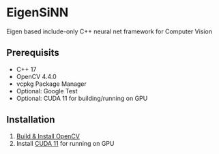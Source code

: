 # EigenSiNN

Eigen based include-only C++ neural net framework for Computer Vision

## Prerequisits

* C++ 17
* OpenCV 4.4.0
* vcpkg Package Manager
* Optional: Google Test 
* Optional: CUDA 11 for building/running on GPU

## Installation

1. [Build & Install OpenCV](https://docs.opencv.org/master/d7/d9f/tutorial_linux_install.html)
1. Install [CUDA 11](https://developer.nvidia.com/cuda-downloads) for running on GPU 
